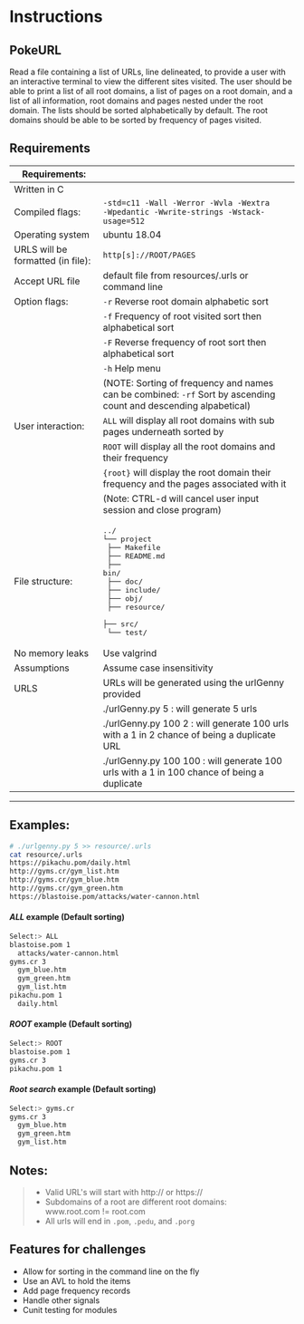 # Instructions

## PokeURL
Read a file containing a list of URLs, line delineated, to provide a user with an interactive
terminal to view the different sites visited. The user should be able to print a list of all 
root domains, a list of pages on a root domain, and a list of all information, root domains 
and pages nested under the root domain. The lists should be sorted alphabetically by default.
The root domains should be able to be sorted by frequency of pages visited.

## Requirements
Requirements: | |
------------ | -------------
Written in C |
Compiled flags: | `-std=c11 -Wall -Werror -Wvla -Wextra`<br>`-Wpedantic -Wwrite-strings -Wstack-usage=512`
Operating system | ubuntu 18.04
URLS will be formatted (in file): | `http[s]://ROOT/PAGES`
Accept URL file | default file from resources/.urls or command line
Option flags:  | `-r` Reverse root domain alphabetic sort 
|              | `-f` Frequency of root visited sort then alphabetical sort
|              | `-F` Reverse frequency of root sort then alphabetical sort
|              | `-h` Help menu
|              | (NOTE: Sorting of frequency and names can be combined: `-rf` Sort by ascending count and descending alpabetical)
User interaction: | `ALL` will display all root domains with sub pages underneath sorted by
|                 | `ROOT` will display all the root domains and their frequency
|                 | `{root}` will display the root domain their frequency and the pages associated with it
|                 |(Note: CTRL-d will cancel user input session and close program)
File structure: | <pre>../<br>└── project<br>  ├── Makefile<br>  ├── README.md<br>  ├── bin/<br>  ├── doc/<br>  ├── include/<br>  ├── obj/<br>  ├── resource/<br>  ├── src/<br>  └── test/</pre>
No memory leaks | Use valgrind
Assumptions | Assume case insensitivity |
URLS | URLs will be generated using the urlGenny provided |
|    | ./urlGenny.py 5 : will generate 5 urls |
|    | ./urlGenny.py 100 2 : will generate 100 urls with a 1 in 2 chance of being a duplicate URL |
|    | ./urlGenny.py 100 100 : will generate 100 urls with a 1 in 100 chance of being a duplicate |

------------

## Examples:
```bash
# ./urlgenny.py 5 >> resource/.urls
cat resource/.urls
https://pikachu.pom/daily.html
http://gyms.cr/gym_list.htm
http://gyms.cr/gym_blue.htm
http://gyms.cr/gym_green.htm
https://blastoise.pom/attacks/water-cannon.html
```

#### *ALL* example (Default sorting)
```bash
Select:> ALL
blastoise.pom 1
  attacks/water-cannon.html
gyms.cr 3
  gym_blue.htm
  gym_green.htm
  gym_list.htm
pikachu.pom 1
  daily.html
```

#### *ROOT* example (Default sorting)
```bash
Select:> ROOT
blastoise.pom 1
gyms.cr 3
pikachu.pom 1
```

#### *Root search* example (Default sorting)
```bash
Select:> gyms.cr
gyms.cr 3
  gym_blue.htm
  gym_green.htm
  gym_list.htm
```

## Notes:
> - Valid URL's will start with http:// or https://
> - Subdomains of a root are different root domains:
>    <div>ww<span>w.</span>root.com != root.com</div>
> - All urls will end in `.pom`, `.pedu`, and `.porg`

## Features for challenges
- Allow for sorting in the command line on the fly
- Use an AVL to hold the items
- Add page frequency records
- Handle other signals
- Cunit testing for modules
